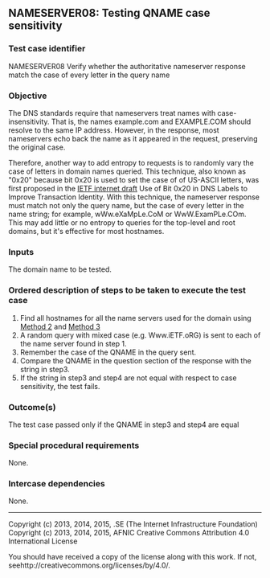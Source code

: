## NAMESERVER08: Testing QNAME case sensitivity

### Test case identifier
NAMESERVER08 Verify whether the authoritative nameserver response match the 
case of every letter in the query name


### Objective
The DNS standards require that nameservers treat names with case-insensitivity.
That is, the names example.com and EXAMPLE.COM should resolve to the same IP
address. However, in the response, most nameservers echo back the name as it
appeared in the request, preserving the original case.

Therefore, another way to add entropy to requests is to randomly vary the case
of letters in domain names queried. This technique, also known as "0x20" because
bit 0x20 is used to set the case of of US-ASCII letters, was first proposed in
the [IETF internet draft](https://tools.ietf.org/html/draft-vixie-dnsext-dns0x20-00) Use of Bit 0x20 in DNS Labels to Improve Transaction
Identity. With this technique, the nameserver response must match not only the
query name, but the case of every letter in the name string; for example,
wWw.eXaMpLe.CoM or WwW.ExamPLe.COm. This may add little or no entropy to queries
for the top-level and root domains, but it's effective for most hostnames.

### Inputs
The domain name to be tested.

### Ordered description of steps to be taken to execute the test case
1. Find all hostnames for all the name servers used for the domain
using [Method 2](../Methods.md#method-2-obtain-name-servers-from-parent) and
[Method 3](../Methods.md#method-3-obtain-name-servers-from-child)
2. A random query with mixed case (e.g. Www.iETF.oRG) is sent to each of the name server found in step 1.
3. Remember the case of the QNAME in the query sent.
4. Compare the QNAME in the question section of the response with the string in step3. 
5. If the string in step3 and step4 are not equal with respect to case
sensitivity, the test fails.

### Outcome(s)
The test case passed only if the QNAME in step3 and step4 are equal

### Special procedural requirements
None.

### Intercase dependencies
None.

-------

Copyright (c) 2013, 2014, 2015, .SE (The Internet Infrastructure
Foundation) Copyright (c) 2013, 2014, 2015, AFNIC Creative Commons Attribution
4.0 International License

You should have received a copy of the license along with this work. If not,
seehttp://creativecommons.org/licenses/by/4.0/.

